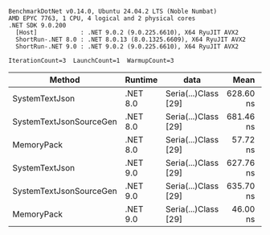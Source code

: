 ```

BenchmarkDotNet v0.14.0, Ubuntu 24.04.2 LTS (Noble Numbat)
AMD EPYC 7763, 1 CPU, 4 logical and 2 physical cores
.NET SDK 9.0.200
  [Host]            : .NET 9.0.2 (9.0.225.6610), X64 RyuJIT AVX2
  ShortRun-.NET 8.0 : .NET 8.0.13 (8.0.1325.6609), X64 RyuJIT AVX2
  ShortRun-.NET 9.0 : .NET 9.0.2 (9.0.225.6610), X64 RyuJIT AVX2

IterationCount=3  LaunchCount=1  WarmupCount=3  

```
| Method                  | Runtime  | data                 | Mean      | Error     | StdDev   | Min       | Max       | Gen0   | Allocated |
|------------------------ |--------- |--------------------- |----------:|----------:|---------:|----------:|----------:|-------:|----------:|
| SystemTextJson          | .NET 8.0 | Seria(...)Class [29] | 628.60 ns | 29.382 ns | 1.611 ns | 627.32 ns | 630.41 ns | 0.0229 |     392 B |
| SystemTextJsonSourceGen | .NET 8.0 | Seria(...)Class [29] | 681.46 ns | 20.428 ns | 1.120 ns | 680.54 ns | 682.71 ns | 0.0277 |     464 B |
| MemoryPack              | .NET 8.0 | Seria(...)Class [29] |  57.72 ns |  3.974 ns | 0.218 ns |  57.48 ns |  57.90 ns | 0.0072 |     120 B |
| SystemTextJson          | .NET 9.0 | Seria(...)Class [29] | 627.76 ns | 38.080 ns | 2.087 ns | 626.10 ns | 630.10 ns | 0.0229 |     392 B |
| SystemTextJsonSourceGen | .NET 9.0 | Seria(...)Class [29] | 635.70 ns | 35.019 ns | 1.920 ns | 633.73 ns | 637.57 ns | 0.0277 |     464 B |
| MemoryPack              | .NET 9.0 | Seria(...)Class [29] |  46.00 ns |  0.620 ns | 0.034 ns |  45.97 ns |  46.03 ns | 0.0072 |     120 B |
